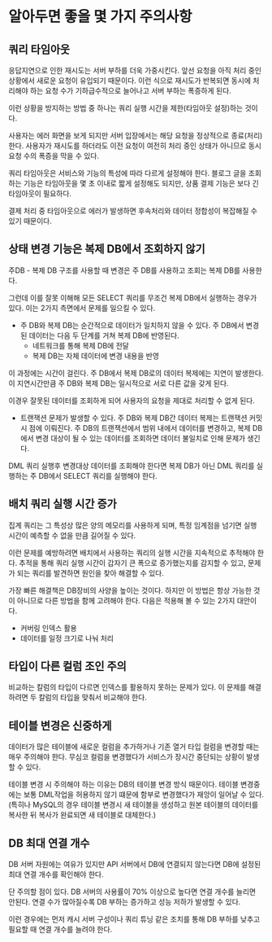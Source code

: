 # 알아두면 좋을 몇 가지 주의사항

## 쿼리 타임아웃
응답지연으로 인한 재시도는 서버 부하를 더욱 가중시킨다. 앞선 요청을 아직 처리 중인 상황에서 새로운 요청이 유입되기 때문이다. 이런 식으로 재시도가 반복되면 동시에 처리해야 하는 요청 수가 기하급수적으로 늘어나고 서버 부하는 폭증하게 된다.

이런 상황을 방지하는 방법 중 하나는 쿼리 실행 시간을 제한(타임아웃 설정)하는 것이다. 

사용자는 에러 화면을 보게 되지만 서버 입장에서는 해당 요청을 정상적으로 종료(처리)한다. 사용자가 재시도를 하더라도 이전 요청이 여전히 처리 중인 상태가 아니므로 동시 요청 수의 폭증을 막을 수 있다.

쿼리 타임아웃은 서비스와 기능의 특성에 따라 다르게 설정해야 한다. 블로그 글을 조회하는 기능은 타임아웃을 몇 초 이내로 짧게 설정해도 되지만, 상품 결제 기능은 보다 긴 타임아웃이 필요하다.

결제 처리 중 타임아웃으로 에러가 발생하면 후속처리와 데이터 정합성이 복잡해질 수 있기 때문이다.

## 상태 변경 기능은 복제 DB에서 조회하지 않기
주DB - 복제 DB 구조를 사용할 때 변경은 주 DB를 사용하고 조회는 복제 DB를 사용한다. 

그런데 이를 잘못 이해해 모든 SELECT 쿼리를 무조건 복제 DB에서 실행하는 경우가 있다. 이는 2가지 측면에서 문제를 일으킬 수 있다.

- 주 DB와 복제 DB는 순간적으로 데이터가 일치하지 않을 수 있다. 주 DB에서 변경된 데이터는 다음 두 단계를 거쳐 복제 DB에 반영된다.
    - 네트워크를 통해 복제 DB에 전달
    - 복제 DB는 자체 데이터에 변경 내용을 반영

이 과정에는 시간이 걸린다. 주 DB에서 복제 DB로의 데이터 복제에는 지연이 발생한다. 이 지연시간만큼 주 DB와 복제 DB는 일시적으로 서로 다른 값을 갖게 된다.

이경우 잘못된 데이터를 조회하게 되어 사용자의 요청을 제대로 처리할 수 없게 된다.

- 트랜잭션 문제가 발생할 수 있다. 주 DB와 복제 DB간 데이터 복제는 트랜잭션 커밋 시 점에 이뤄진다. 주 DB의 트랜잭션에서 범위 내에서 데이터를 변경하고, 복제 DB에서 변경 대상이 될 수 있는 데이터를 조회하면 데이터 불일치로 인해 문제가 생긴다.

DML 쿼리 실행후 변경대상 데이터를 조회해야 한다면 복제 DB가 아닌 DML 쿼리를 실행하는 주 DB에서 SELECT 쿼리를 실행해야 한다.

## 배치 쿼리 실행 시간 증가
집계 쿼리는 그 특성상 많은 양의 메모리를 사용하게 되며, 특정 임계점을 넘기면 실행 시간이 예측할 수 없을 만큼 길어질 수 있다.

이런 문제를 예방하려면 배치에서 사용하는 쿼리의 실행 시간을 지속적으로 추적해야 한다. 추적을 통해 쿼리 실행 시간이 갑자기 큰 폭으로 증가했는지를 감지할 수 있고, 문제가 되는 쿼리를 발견하면 원인을 찾아 해결할 수 있다.

가장 빠른 해결책은 DB장비의 사양을 높이는 것이다. 하지만 이 방법은 항상 가능한 것이 아니므로 다른 방법을 함께 고려해야 한다. 다음은 적용해 볼 수 있는 2가지 대안이다.
- 커버링 인덱스 활용
- 데이터를 일정 크기로 나눠 처리

## 타입이 다른 컬럼 조인 주의
비교하는 칼럼의 타입이 다르면 인덱스를 활용하지 못하는 문제가 있다. 이 문제를 해결하려면 두 칼럼의 타입을 맞춰서 비교해야 한다.

## 테이블 변경은 신중하게
데이터가 많은 테이블에 새로운 컬럼을 추가하거나 기존 열거 타입 컬럼을 변경할 때는 매우 주의해야 한다. 무심코 컬럼을 변경했다가 서비스가 장시간 중단되는 상황이 발생할 수 있다.

테이블 변경 시 주의해야 하는 이유는 DB의 테이블 변경 방식 때문이다. 테이블 변경중에는 보통 DML작업을 허용하지 않기 떄문에 함부로 변경했다가 재앙이 일어날 수 있다. (특히나 MySQL의 경우 테이블 변경시 새 테이블을 생성하고 원본 테이블의 데이터를 복사한 뒤 복사가 완료되면 새 테이블로 대체한다.)

## DB 최대 연결 개수
DB 서버 자원에는 여유가 있지만 API 서버에서 DB에 연결되지 않는다면 DB에 설정된 최대 연결 개수를 확인해야 한다.

단 주의할 점이 있다. DB 서버의 사용률이 70% 이상으로 높다면 연결 개수를 늘리면 안된다. 연결 수가 많아질수록 DB 부하는 증가하고 성능 저하가 발생할 수 있다.

이런 경우에는 먼저 캐시 서버 구성이나 쿼리 튜닝 같은 조치를 통해 DB 부하를 낮추고 필요할 때 연결 개수를 늘려야 한다.